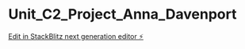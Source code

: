 # Unit_C2_Project_Anna_Davenport

[Edit in StackBlitz next generation editor ⚡️](https://stackblitz.com/~/github.com/annad57/Unit_C2_Project_Anna_Davenport)